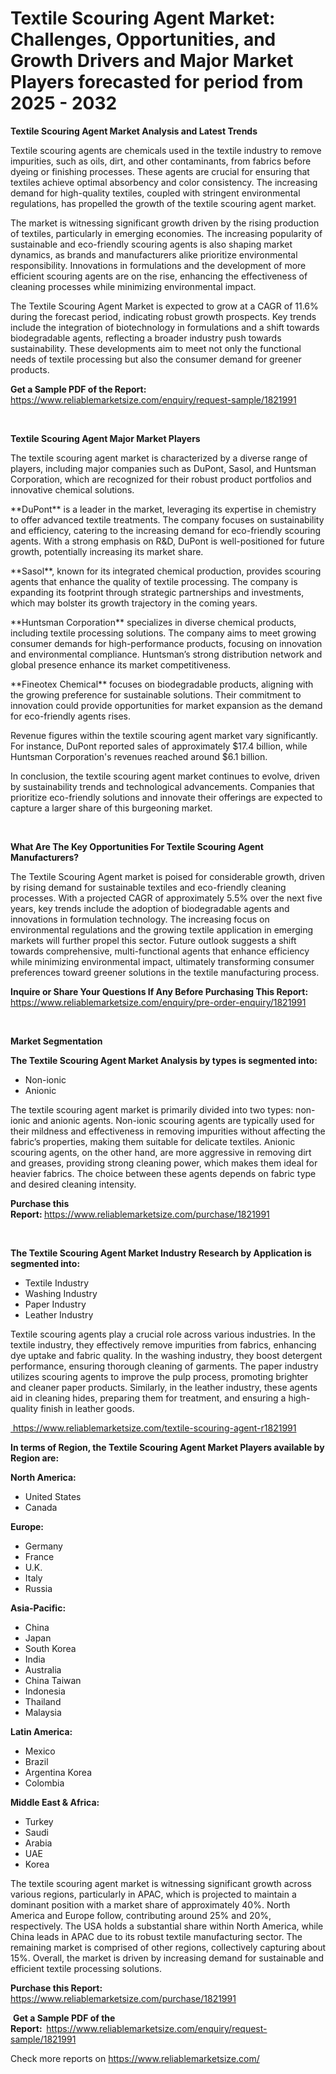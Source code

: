 <p><h1>Textile Scouring Agent Market: Challenges, Opportunities, and Growth Drivers and Major Market Players forecasted for period from 2025 - 2032</h1></p><p><strong>Textile Scouring Agent Market Analysis and Latest Trends</strong></p>
<p><p>Textile scouring agents are chemicals used in the textile industry to remove impurities, such as oils, dirt, and other contaminants, from fabrics before dyeing or finishing processes. These agents are crucial for ensuring that textiles achieve optimal absorbency and color consistency. The increasing demand for high-quality textiles, coupled with stringent environmental regulations, has propelled the growth of the textile scouring agent market.</p><p>The market is witnessing significant growth driven by the rising production of textiles, particularly in emerging economies. The increasing popularity of sustainable and eco-friendly scouring agents is also shaping market dynamics, as brands and manufacturers alike prioritize environmental responsibility. Innovations in formulations and the development of more efficient scouring agents are on the rise, enhancing the effectiveness of cleaning processes while minimizing environmental impact.</p><p>The Textile Scouring Agent Market is expected to grow at a CAGR of 11.6% during the forecast period, indicating robust growth prospects. Key trends include the integration of biotechnology in formulations and a shift towards biodegradable agents, reflecting a broader industry push towards sustainability. These developments aim to meet not only the functional needs of textile processing but also the consumer demand for greener products.</p></p>
<p><strong>Get a Sample PDF of the Report:&nbsp;</strong> <a href="https://www.reliablemarketsize.com/enquiry/request-sample/1821991?utm_campaign=2744&utm_medium=2&utm_source=Github&utm_content=ia&utm_term=03042025&utm_id=textile-scouring-agent">https://www.reliablemarketsize.com/enquiry/request-sample/1821991</a></p>
<p>&nbsp;</p>
<p><strong>Textile Scouring Agent Major Market Players</strong></p>
<p><p>The textile scouring agent market is characterized by a diverse range of players, including major companies such as DuPont, Sasol, and Huntsman Corporation, which are recognized for their robust product portfolios and innovative chemical solutions.</p><p>**DuPont** is a leader in the market, leveraging its expertise in chemistry to offer advanced textile treatments. The company focuses on sustainability and efficiency, catering to the increasing demand for eco-friendly scouring agents. With a strong emphasis on R&D, DuPont is well-positioned for future growth, potentially increasing its market share.</p><p>**Sasol**, known for its integrated chemical production, provides scouring agents that enhance the quality of textile processing. The company is expanding its footprint through strategic partnerships and investments, which may bolster its growth trajectory in the coming years.</p><p>**Huntsman Corporation** specializes in diverse chemical products, including textile processing solutions. The company aims to meet growing consumer demands for high-performance products, focusing on innovation and environmental compliance. Huntsman’s strong distribution network and global presence enhance its market competitiveness.</p><p>**Fineotex Chemical** focuses on biodegradable products, aligning with the growing preference for sustainable solutions. Their commitment to innovation could provide opportunities for market expansion as the demand for eco-friendly agents rises.</p><p>Revenue figures within the textile scouring agent market vary significantly. For instance, DuPont reported sales of approximately $17.4 billion, while Huntsman Corporation's revenues reached around $6.1 billion. </p><p>In conclusion, the textile scouring agent market continues to evolve, driven by sustainability trends and technological advancements. Companies that prioritize eco-friendly solutions and innovate their offerings are expected to capture a larger share of this burgeoning market.</p></p>
<p>&nbsp;</p>
<p><strong>What Are The Key Opportunities For Textile Scouring Agent Manufacturers?</strong></p>
<p><p>The Textile Scouring Agent market is poised for considerable growth, driven by rising demand for sustainable textiles and eco-friendly cleaning processes. With a projected CAGR of approximately 5.5% over the next five years, key trends include the adoption of biodegradable agents and innovations in formulation technology. The increasing focus on environmental regulations and the growing textile application in emerging markets will further propel this sector. Future outlook suggests a shift towards comprehensive, multi-functional agents that enhance efficiency while minimizing environmental impact, ultimately transforming consumer preferences toward greener solutions in the textile manufacturing process.</p></p>
<p><strong>Inquire or Share Your Questions If Any Before Purchasing This Report:</strong> <a href="https://www.reliablemarketsize.com/enquiry/pre-order-enquiry/1821991?utm_campaign=2744&utm_medium=2&utm_source=Github&utm_content=ia&utm_term=03042025&utm_id=textile-scouring-agent">https://www.reliablemarketsize.com/enquiry/pre-order-enquiry/1821991</a></p>
<p>&nbsp;</p>
<p><strong>Market Segmentation</strong></p>
<p><strong>The Textile Scouring Agent Market Analysis by types is segmented into:</strong></p>
<p><ul><li>Non-ionic</li><li>Anionic</li></ul></p>
<p><p>The textile scouring agent market is primarily divided into two types: non-ionic and anionic agents. Non-ionic scouring agents are typically used for their mildness and effectiveness in removing impurities without affecting the fabric’s properties, making them suitable for delicate textiles. Anionic scouring agents, on the other hand, are more aggressive in removing dirt and greases, providing strong cleaning power, which makes them ideal for heavier fabrics. The choice between these agents depends on fabric type and desired cleaning intensity.</p></p>
<p><strong>Purchase this Report:&nbsp;</strong><a href="https://www.reliablemarketsize.com/purchase/1821991?utm_campaign=2744&utm_medium=2&utm_source=Github&utm_content=ia&utm_term=03042025&utm_id=textile-scouring-agent">https://www.reliablemarketsize.com/purchase/1821991</a></p>
<p>&nbsp;</p>
<p><strong>The Textile Scouring Agent Market Industry Research by Application is segmented into:</strong></p>
<p><ul><li>Textile Industry</li><li>Washing Industry</li><li>Paper Industry</li><li>Leather Industry</li></ul></p>
<p><p>Textile scouring agents play a crucial role across various industries. In the textile industry, they effectively remove impurities from fabrics, enhancing dye uptake and fabric quality. In the washing industry, they boost detergent performance, ensuring thorough cleaning of garments. The paper industry utilizes scouring agents to improve the pulp process, promoting brighter and cleaner paper products. Similarly, in the leather industry, these agents aid in cleaning hides, preparing them for treatment, and ensuring a high-quality finish in leather goods.</p></p>
<p><a href="https://www.reliablemarketsize.com/textile-scouring-agent-r1821991?utm_campaign=2744&utm_medium=2&utm_source=Github&utm_content=ia&utm_term=03042025&utm_id=textile-scouring-agent">&nbsp;https://www.reliablemarketsize.com/textile-scouring-agent-r1821991</a></p>
<p><strong>In terms of Region, the Textile Scouring Agent Market Players available by Region are:</strong></p>
<p>
    <p> <strong> North America: </strong>
        <ul>
            <li>United States</li>
            <li>Canada</li>
        </ul>
        </p> 
    <p> <strong> Europe: </strong>
        <ul>
            <li>Germany</li>
            <li>France</li>
            <li>U.K.</li>
            <li>Italy</li>
            <li>Russia</li>
        </ul>
        </p> 
    <p> <strong> Asia-Pacific: </strong>
        <ul>
            <li>China</li>
            <li>Japan</li>
            <li>South Korea</li>
            <li>India</li>
            <li>Australia</li>
            <li>China Taiwan</li>
            <li>Indonesia</li>
            <li>Thailand</li>
            <li>Malaysia</li>
        </ul>
        </p> 
    <p> <strong> Latin America: </strong>
        <ul>
            <li>Mexico</li>
            <li>Brazil</li>
            <li>Argentina Korea</li>
            <li>Colombia</li>
        </ul>
        </p> 
    <p> <strong> Middle East & Africa: </strong>
        <ul>
            <li>Turkey</li>
            <li>Saudi</li>
            <li>Arabia</li>
            <li>UAE</li>
            <li>Korea</li>
        </ul>
    </p>
    </p>
<p><p>The textile scouring agent market is witnessing significant growth across various regions, particularly in APAC, which is projected to maintain a dominant position with a market share of approximately 40%. North America and Europe follow, contributing around 25% and 20%, respectively. The USA holds a substantial share within North America, while China leads in APAC due to its robust textile manufacturing sector. The remaining market is comprised of other regions, collectively capturing about 15%. Overall, the market is driven by increasing demand for sustainable and efficient textile processing solutions.</p></p>
<p><strong>Purchase this Report: </strong><a href="https://www.reliablemarketsize.com/purchase/1821991?utm_campaign=2744&utm_medium=2&utm_source=Github&utm_content=ia&utm_term=03042025&utm_id=textile-scouring-agent">https://www.reliablemarketsize.com/purchase/1821991</a></p>
<p>&nbsp;<strong>Get a Sample PDF of the Report:&nbsp;&nbsp;</strong><a href="https://www.reliablemarketsize.com/enquiry/request-sample/1821991?utm_campaign=2744&utm_medium=2&utm_source=Github&utm_content=ia&utm_term=03042025&utm_id=textile-scouring-agent">https://www.reliablemarketsize.com/enquiry/request-sample/1821991</a></p>
<p><strong></strong></p>
<p>Check more reports on <a href="https://www.reliablemarketsize.com/?utm_campaign=2744&utm_medium=2&utm_source=Github&utm_content=ia&utm_term=03042025&utm_id=textile-scouring-agent">https://www.reliablemarketsize.com/</a></p>